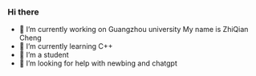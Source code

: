 ### Hi there 

- 🔭 I’m currently working on Guangzhou university
     My name is ZhiQian Cheng
- 🌱 I’m currently learning C++
- 👯 I’m a student
- 🤔 I’m looking for help with newbing and chatgpt
